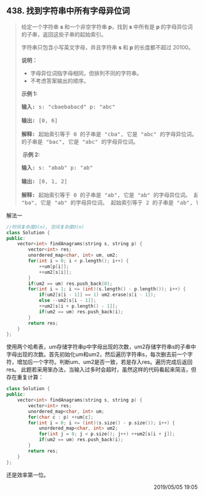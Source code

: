 ## 438. 找到字符串中所有字母异位词

> <div
> class="content__2ebE"><p>给定一个字符串&nbsp;<strong>s&nbsp;</strong>和一个非空字符串&nbsp;<strong>p</strong>，找到&nbsp;<strong>s&nbsp;</strong>中所有是&nbsp;<strong>p&nbsp;</strong>的字母异位词的子串，返回这些子串的起始索引。</p>
> 
> <p>字符串只包含小写英文字母，并且字符串&nbsp;<strong>s&nbsp;</strong>和
> <strong>p&nbsp;</strong>的长度都不超过 20100。</p>
> 
> <p><strong>说明：</strong></p>
> 
> <ul> 	<li>字母异位词指字母相同，但排列不同的字符串。</li> 	<li>不考虑答案输出的顺序。</li> </ul>
> 
> <p><strong>示例&nbsp;1:</strong></p>
> 
> <pre><strong>输入:</strong> s: "cbaebabacd" p: "abc"
> 
> <strong>输出:</strong> [0, 6]
> 
> <strong>解释:</strong> 起始索引等于 0 的子串是 "cba", 它是 "abc" 的字母异位词。 起始索引等于 6
> 的子串是 "bac", 它是 "abc" 的字母异位词。 </pre>
> 
> <p><strong>&nbsp;示例 2:</strong></p>
> 
> <pre><strong>输入:</strong> s: "abab" p: "ab"
> 
> <strong>输出:</strong> [0, 1, 2]
> 
> <strong>解释:</strong> 起始索引等于 0 的子串是 "ab", 它是 "ab" 的字母异位词。 起始索引等于 1 的子串是
> "ba", 它是 "ab" 的字母异位词。 起始索引等于 2 的子串是 "ab", 它是 "ab" 的字母异位词。 </pre>
> </div>

解法一
```cpp
//时间复杂度O(n), 空间复杂度O(n)
class Solution {
public:
    vector<int> findAnagrams(string s, string p) {
        vector<int> res;
        unordered_map<char, int> um, um2;
        for(int i = 0; i < p.length(); i++) {
            ++um[p[i]];
            ++um2[s[i]];
        }
        if(um2 == um) res.push_back(0);
        for(int i = 1; i <= (int)(s.length() - p.length()); i++) {
            if(um2[s[i - 1]] == 1) um2.erase(s[i - 1]);
            else --um2[s[i - 1]];
            ++um2[s[i + p.length() - 1]];
            if(um2 == um) res.push_back(i);
        }
        return res;
    }
};
```

使用两个哈希表，um存储字符串p中字母出现的次数，um2存储字符串s的子串中字母出现的次数。首先初始化um和um2，然后遍历字符串s，每次删去前一个字符，增加后一个字符。判断um、um2是否一致，若是存入res。遍历完成后返回res。
此题若采用笨办法，当输入过多时会超时，虽然这样的代码看起来简洁，但存在重复计算：
```cpp
class Solution {
public:
    vector<int> findAnagrams(string s, string p) {
        vector<int> res;
        unordered_map<char, int> um;
        for(char c : p) ++um[c];
        for(int i = 0; i <= (int)(s.size() - p.size()); i++) {
            unordered_map<char, int> um2;
            for(int j = 0; j < p.size(); j++) ++um2[s[i + j]];
            if(um2 == um) res.push_back(i);
        }
        return res;
    }
};
```

还是效率第一位。                         
<div style="text-align: right">   2019/05/05 19:05    </div>       
